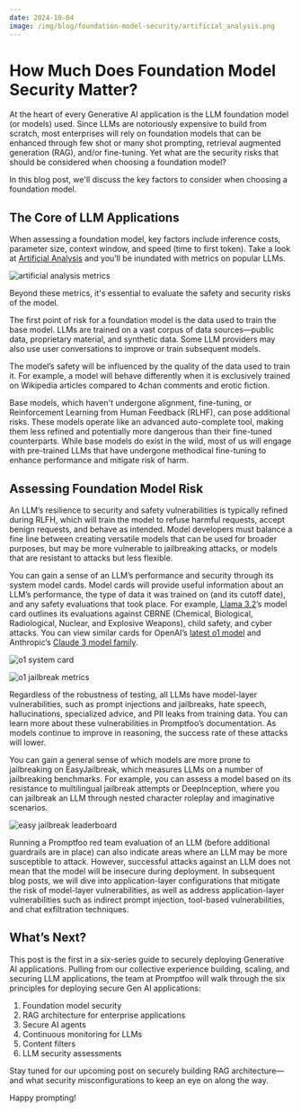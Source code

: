 ```yaml
---
date: 2024-10-04
image: /img/blog/foundation-model-security/artificial_analysis.png
---
```


# How Much Does Foundation Model Security Matter?

At the heart of every Generative AI application is the LLM foundation model (or models) used. Since LLMs are notoriously expensive to build from scratch, most enterprises will rely on foundation models that can be enhanced through few shot or many shot prompting, retrieval augmented generation (RAG), and/or fine-tuning. Yet what are the security risks that should be considered when choosing a foundation model?

In this blog post, we'll discuss the key factors to consider when choosing a foundation model.

<!-- truncate -->

## The Core of LLM Applications

When assessing a foundation model, key factors include inference costs, parameter size, context window, and speed (time to first token). Take a look at [Artificial Analysis](https://artificialanalysis.ai/) and you’ll be inundated with metrics on popular LLMs.

![artificial analysis metrics](/img/blog/foundation-model-security/artificial_analysis.png)

Beyond these metrics, it's essential to evaluate the safety and security risks of the model.

The first point of risk for a foundation model is the data used to train the base model. LLMs are trained on a vast corpus of data sources—public data, proprietary material, and synthetic data. Some LLM providers may also use user conversations to improve or train subsequent models.

The model’s safety will be influenced by the quality of the data used to train it. For example, a model will behave differently when it is exclusively trained on Wikipedia articles compared to 4chan comments and erotic fiction.

Base models, which haven't undergone alignment, fine-tuning, or Reinforcement Learning from Human Feedback (RLHF), can pose additional risks. These models operate like an advanced auto-complete tool, making them less refined and potentially more dangerous than their fine-tuned counterparts. While base models do exist in the wild, most of us will engage with pre-trained LLMs that have undergone methodical fine-tuning to enhance performance and mitigate risk of harm.

## Assessing Foundation Model Risk

An LLM’s resilience to security and safety vulnerabilities is typically refined during RLFH, which will train the model to refuse harmful requests, accept benign requests, and behave as intended. Model developers must balance a fine line between creating versatile models that can be used for broader purposes, but may be more vulnerable to jailbreaking attacks, or models that are resistant to attacks but less flexible.

You can gain a sense of an LLM’s performance and security through its system model cards. Model cards will provide useful information about an LLM’s performance, the type of data it was trained on (and its cutoff date), and any safety evaluations that took place. For example, [Llama 3.2](https://github.com/meta-llama/llama-models/blob/main/models/llama3_2/MODEL_CARD.md)’s model card outlines its evaluations against CBRNE (Chemical, Biological, Radiological, Nuclear, and Explosive Weapons), child safety, and cyber attacks. You can view similar cards for OpenAI’s [latest o1 model](https://openai.com/index/openai-o1-system-card/) and Anthropic’s [Claude 3 model family](https://docs.anthropic.com/en/docs/resources/model-card).

![o1 system card](/img/blog/foundation-model-security/o1_system_card.png)

![o1 jailbreak metrics](/img/blog/foundation-model-security/o1_jailbreak_metrics.png)

Regardless of the robustness of testing, all LLMs have model-layer vulnerabilities, such as prompt injections and jailbreaks, hate speech, hallucinations, specialized advice, and PII leaks from training data. You can learn more about these vulnerabilities in Promptfoo’s documentation. As models continue to improve in reasoning, the success rate of these attacks will lower.

You can gain a general sense of which models are more prone to jailbreaking on EasyJailbreak, which measures LLMs on a number of jailbreaking benchmarks. For example, you can assess a model based on its resistance to multilingual jailbreak attempts or DeepInception, where you can jailbreak an LLM through nested character roleplay and imaginative scenarios.

![easy jailbreak leaderboard](/img/blog/foundation-model-security/easy_jailbreak_leaderboard.png)

Running a Promptfoo red team evaluation of an LLM (before additional guardrails are in place) can also indicate areas where an LLM may be more susceptible to attack. However, successful attacks against an LLM does not mean that the model will be insecure during deployment. In subsequent blog posts, we will dive into application-layer configurations that mitigate the risk of model-layer vulnerabilities, as well as address application-layer vulnerabilities such as indirect prompt injection, tool-based vulnerabilities, and chat exfiltration techniques.

## What’s Next?

This post is the first in a six-series guide to securely deploying Generative AI applications. Pulling from our collective experience building, scaling, and securing LLM applications, the team at Promptfoo will walk through the six principles for deploying secure Gen AI applications:

1. Foundation model security
2. RAG architecture for enterprise applications
3. Secure AI agents
4. Continuous monitoring for LLMs
5. Content filters
6. LLM security assessments

Stay tuned for our upcoming post on securely building RAG architecture—and what security misconfigurations to keep an eye on along the way.

Happy prompting!
